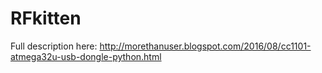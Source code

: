 # RFkitten

Full description here: http://morethanuser.blogspot.com/2016/08/cc1101-atmega32u-usb-dongle-python.html
